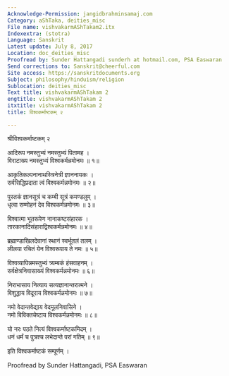 ```yaml
---
Acknowledge-Permission: jangidbrahminsamaj.com
Category: aShTaka, deities_misc
File name: vishvakarmAShTakam2.itx
Indexextra: (stotra)
Language: Sanskrit
Latest update: July 8, 2017
Location: doc_deities_misc
Proofread by: Sunder Hattangadi sunderh at hotmail.com, PSA Easwaran
Send corrections to: Sanskrit@cheerful.com
Site access: https://sanskritdocuments.org
Subject: philosophy/hinduism/religion
Sublocation: deities_misc
Text title: vishvakarmAShTakam 2
engtitle: vishvakarmAShTakam 2
itxtitle: vishvakarmAShTakam 2
title: विश्वकर्माष्टकम् २

---
```

  
 श्रीविश्वकर्माष्टकम् २   
  
आदिरूप नमस्तुभ्यं नमस्तुभ्यं पितामह ।  
विराटाख्य नमस्तुभ्यं विश्वकर्मन्नमोनमः ॥ १॥  
  
आकृतिकल्पनानाथस्त्रिनेत्री ज्ञाननायकः ।  
सर्वसिद्धिप्रदाता त्वं विश्वकर्मन्नमोनमः ॥ २॥  
  
पुस्तकं ज्ञानसूत्रं च कम्बी सूत्रं कमण्डलुम् ।  
धृत्वा सम्मोहनं देव विश्वकर्मन्नमोनमः ॥ ३॥  
  
विश्वात्मा भूतरूपेण नानाकष्टसंहारक ।  
तारकानादिसंहाराद्विश्वकर्मन्नमोनमः ॥ ४॥  
  
ब्रह्माण्डाखिलदेवानां स्थानं स्वर्भूतलं तलम् ।  
लीलया रचितं येन विश्वरूपाय ते नमः ॥ ५॥  
  
विश्वव्यापिन्नमस्तुभ्यं त्र्यम्बकं हंसवाहनम् ।  
सर्वक्षेत्रनिवासाख्यं विश्वकर्मन्नमोनमः ॥ ६॥  
  
निराभासाय नित्याय सत्यज्ञानान्तरात्मने ।  
विशुद्धाय विदूराय विश्वकर्मन्नमोनमः ॥ ७॥  
  
नमो वेदान्तवेद्याय वेदमूलनिवासिने ।  
नमो विविक्तचेष्टाय विश्वकर्मन्नमोनमः ॥ ८॥  
  
यो नरः पठते नित्यं विश्वकर्माष्टकमिदम् ।  
धनं धर्मं च पुत्रश्च लभेदान्ते परां गतिम् ॥ ९॥  
  
इति विश्वकर्माष्टकं सम्पूर्णम् ।  
  
Proofread by Sunder Hattangadi, PSA Easwaran   
  
